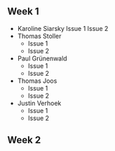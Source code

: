 ## Week 1
    
 -  Karoline Siarsky 
    Issue 1
    Issue 2
- Thomas Stoller 
  - Issue 1
  - Issue 2
- Paul Grünenwald
   - Issue 1
   - Issue 2
- Thomas Joos
  - Issue 1
  - Issue 2
- Justin Verhoek
  - Issue 1
  - Issue 2

## Week 2

